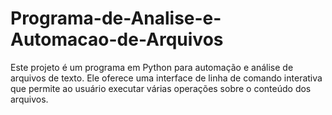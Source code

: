 # Programa-de-Analise-e-Automacao-de-Arquivos
Este projeto é um programa em Python para automação e análise de arquivos de texto. Ele oferece uma interface de linha de comando interativa que permite ao usuário executar várias operações sobre o conteúdo dos arquivos.

